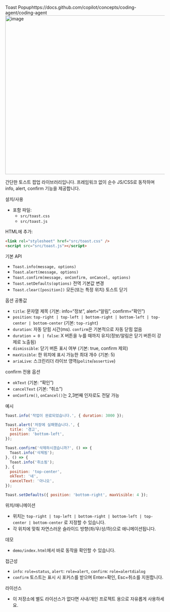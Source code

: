 Toast Popuphttps://docs.github.com/copilot/concepts/coding-agent/coding-agent
<img width="916" height="501" alt="image" src="https://github.com/user-attachments/assets/f92179e2-4d8f-476f-8983-9a3aadce099e" />


간단한 토스트 팝업 라이브러리입니다. 프레임워크 없이 순수 JS/CSS로 동작하며 info, alert, confirm 기능을 제공합니다.

설치/사용

- 포함 파일:
  - `src/toast.css`
  - `src/toast.js`

HTML에 추가:

```html
<link rel="stylesheet" href="src/toast.css" />
<script src="src/toast.js"></script>
```

기본 API

- `Toast.info(message, options)`
- `Toast.alert(message, options)`
- `Toast.confirm(message, onConfirm, onCancel, options)`
- `Toast.setDefaults(options)` 전역 기본값 변경
- `Toast.clear([position])` 모든(또는 특정 위치) 토스트 닫기

옵션 공통값

- `title`: 문자열 제목 (기본: info=“정보”, alert=“알림”, confirm=“확인”)
- `position`: `top-right | top-left | bottom-right | bottom-left | top-center | bottom-center` (기본: `top-right`)
- `duration`: 자동 닫힘 시간(ms). `confirm`은 기본적으로 자동 닫힘 없음
- `duration = 0 | false`: X 버튼을 누를 때까지 유지(정보/알림은 닫기 버튼이 강제로 노출됨)
- `dismissible`: 닫기 버튼 표시 여부 (기본: true, confirm 제외)
- `maxVisible`: 한 위치에 표시 가능한 최대 개수 (기본: 5)
- `ariaLive`: 스크린리더 라이브 영역(`polite`/`assertive`)

confirm 전용 옵션

- `okText` (기본: “확인”)
- `cancelText` (기본: “취소”)
- `onConfirm()`, `onCancel()`는 2,3번째 인자로도 전달 가능

예시

```js
Toast.info('작업이 완료되었습니다.', { duration: 3000 });

Toast.alert('저장에 실패했습니다.', {
  title: '경고',
  position: 'bottom-left',
});

Toast.confirm('삭제하시겠습니까?', () => {
  Toast.info('삭제됨');
}, () => {
  Toast.info('취소됨');
}, {
  position: 'top-center',
  okText: '네',
  cancelText: '아니오',
});

Toast.setDefaults({ position: 'bottom-right', maxVisible: 4 });
```

위치/애니메이션

- 위치는 `top-right | top-left | bottom-right | bottom-left | top-center | bottom-center` 로 지정할 수 있습니다.
- 각 위치에 맞춰 자연스러운 슬라이드 방향(좌/우/상/하)으로 애니메이션됩니다.

데모

- `demo/index.html`에서 바로 동작을 확인할 수 있습니다.

접근성

- `info`: `role=status`, `alert`: `role=alert`, `confirm`: `role=alertdialog`
- `confirm` 토스트는 표시 시 포커스를 받으며 Enter=확인, Esc=취소를 지원합니다.

라이선스

- 이 저장소에 별도 라이선스가 없다면 사내/개인 프로젝트 용으로 자유롭게 사용하세요.
